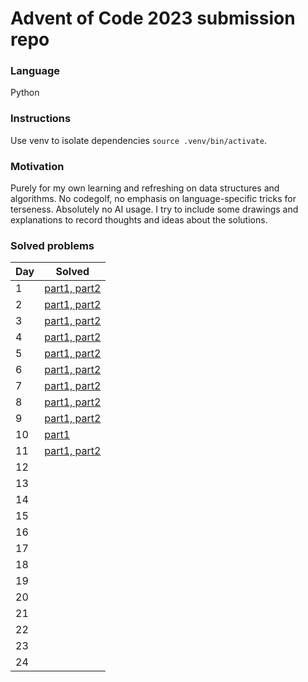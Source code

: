# Advent of Code 2023 submission repo

### Language
Python

### Instructions
Use venv to isolate dependencies `source .venv/bin/activate`.

### Motivation
Purely for my own learning and refreshing on data structures and algorithms. No codegolf, no emphasis on language-specific tricks for terseness. Absolutely no AI usage. I try to include some drawings and explanations to record thoughts and ideas about the solutions.

### Solved problems

|Day|Solved|
|---|------|
|1|[part1, part2](/day1/README.md)|
|2|[part1, part2](/day2/README.md)|
|3|[part1, part2](/day3/README.md)|
|4|[part1, part2](/day4/README.md)|
|5|[part1, part2](/day5/README.md)|
|6|[part1, part2](/day6/README.md)|
|7|[part1, part2](/day7/README.md)|
|8|[part1, part2](/day8/README.md)|
|9|[part1, part2](/day9/README.md)|
|10|[part1](/day10/README.md)|
|11|[part1, part2](/day11/README.md)|
|12||
|13||
|14||
|15||
|16||
|17||
|18||
|19||
|20||
|21||
|22||
|23||
|24||
